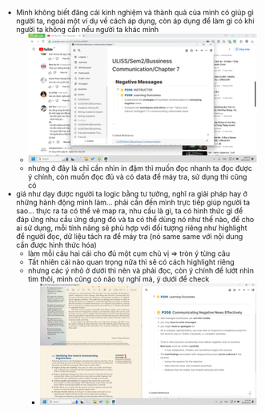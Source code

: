 - Mình không biết đăng cái kinh nghiệm và thành quả của mình có giúp gì người ta, ngoài một ví dụ về cách áp dụng, còn áp dụng để làm gì có khi người ta không cần nếu người ta khác mình
	- ![image.png](../assets/image_1685285942955_0.png)
	- nhưng ở đây là chỉ cần nhìn in đậm thì muốn đọc nhanh ta đọc được ý chính, còn muốn đọc đủ và có data để máy tra, sử dụng thì cũng có
- giá như dạy được người ta logic bằng tư tưởng, nghĩ ra giải pháp hay ở những hành động mình làm... phải cần đến mình trực tiếp giúp người ta sao... thực ra ta có thể vẽ map ra, nhu cầu là gì, ta có hình thức gì để đáp ứng nhu cầu ứng dụng đó và ta có thể dùng nó như thế nào, để cho ai sử dụng, mỗi tính năng sẽ phù hợp với đối tượng riêng như highlight để người đọc, dữ liệu tách ra để máy tra (nó same same với nội dung cần được hình thức hóa)
	- làm mỗi câu hai cái cho đủ một cụm chủ vị => tròn ý từng câu
	- Tất nhiên cái nào quan trọng nữa thì sẽ có cách highlight riêng
	- nhưng các ý nhỏ ở dưới thì nên và phải đọc, còn ý chính để lướt nhìn tìm thôi, mình cũng có não tự nghĩ mà, ý dưới để check
		- ![image.png](../assets/image_1685298878478_0.png)